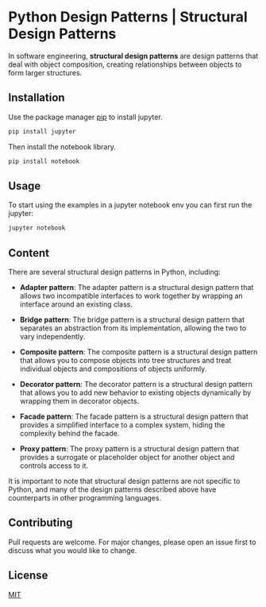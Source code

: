 # Python Design Patterns | Structural Design Patterns

In software engineering, **structural design patterns** are design patterns that deal with object composition, creating relationships between objects to form larger structures.

## Installation

Use the package manager [pip](https://pip.pypa.io/en/stable/) to install jupyter.

```bash
pip install jupyter
```

Then install the notebook library.

```bash
pip install notebook
```

## Usage

To start using the examples in a jupyter notebook env you can first run the jupyter:

```bash
jupyter notebook
```


## Content

There are several structural design patterns in Python, including:

+ **Adapter pattern**: The adapter pattern is a structural design pattern that allows two incompatible interfaces to work together by wrapping an interface around an existing class.

+ **Bridge pattern**: The bridge pattern is a structural design pattern that separates an abstraction from its implementation, allowing the two to vary independently.

+ **Composite pattern**: The composite pattern is a structural design pattern that allows you to compose objects into tree structures and treat individual objects and compositions of objects uniformly.

+ **Decorator pattern**: The decorator pattern is a structural design pattern that allows you to add new behavior to existing objects dynamically by wrapping them in decorator objects.

+ **Facade pattern**: The facade pattern is a structural design pattern that provides a simplified interface to a complex system, hiding the complexity behind the facade.

+ **Proxy pattern**: The proxy pattern is a structural design pattern that provides a surrogate or placeholder object for another object and controls access to it.

It is important to note that structural design patterns are not specific to Python, and many of the design patterns described above have counterparts in other programming languages.

## Contributing

Pull requests are welcome. For major changes, please open an issue first
to discuss what you would like to change.

## License

[MIT](https://choosealicense.com/licenses/mit/)